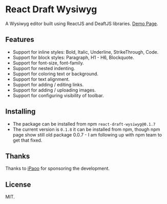 # React Draft Wysiwyg

A Wysiwyg editor built using ReactJS and DeaftJS libraries.
[Demo Page](https://jpuri.github.io/react-draft-wysiwyg).

## Features
- Support for inline styles: Bold, Italic, Underline, StrikeThrough, Code.
- Support for block styles: Paragraph, H1 - H6, Blockquote.
- Support for font-size, font-family.
- Support for nested indenting.
- Support for coloring text or background.
- Support for text alignment.
- Support for adding / editing links.
- Support for adding / uploading images.
- Support for configuring visibility of toolbar.

## Installing
- The package can be installed from npm `react-draft-wysiwyg@0.1.7`
- The current version is `0.1.8` it can be installed from npm, though npm page show still old package 0.0.7 - I am following up with npm team to get that fixed.

## Thanks
Thanks to [iPaoo](http://www.ipaoo.com/) for sponsoring the development.

## License
MIT.
